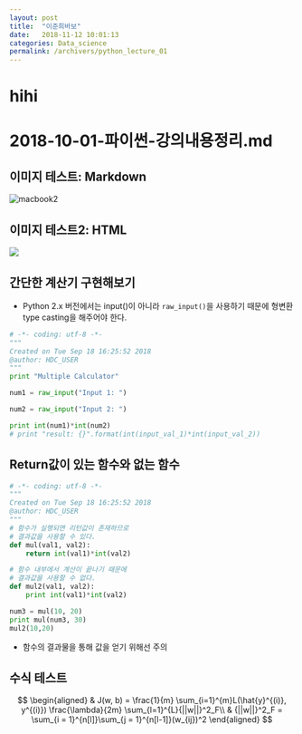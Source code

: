 ```yaml
---
layout: post
title:  "이준희바보"
date:   2018-11-12 10:01:13
categories: Data_science
permalink: /archivers/python_lecture_01
---
```

# hihi
# 2018-10-01-파이썬-강의내용정리.md

## 이미지 테스트: Markdown
![macbook2](https://lh3.googleusercontent.com/kZP5XhvjpY4EQGva2NCtahtvz4EKb6nIqK-ZTjhEm6GNHJEEyzCT2Ug14UXI2QFJcBpteA87bpLtyNoBFvUQJoC2dti_OVf88n5j_xmnblepdgLw8NhQgx-6TRKlyKrhvrq-0re9I4s=w2400)

## 이미지 테스트2: HTML
<a href='https://photos.google.com/share/AF1QipO64oVZYSjrpTUf3sJkaQoQyTzC8pXkmXCfhEUgLplMTcVeoGq-Gyi_y-_RzZo15w?key=Vlp4V1Fad0dNVURTVGtORk1DMEhTNTlwTUM0WFp3&source=ctrlq.org'><img src='https://lh3.googleusercontent.com/hmIIzaLxbDjAT-coQFPBDP-a5xq9Y1cBv_WiqikmGly7x4Y2ps-OtHe0zK8tsixiQ64VvJOEvcYfNBqvo2IHvHgf78s6okPJp82AGjssKe0eGh3Z1b20Tt9iFn_6Amqsc_-vnsqRSrM=w2400' /></a>  


## 간단한 계산기 구현해보기 
  - Python 2.x 버전에서는 input()이 아니라 `raw_input()`을 사용하기 때문에 형변환type casting을 해주어야 한다. 

```python
# -*- coding: utf-8 -*-
"""
Created on Tue Sep 18 16:25:52 2018
@author: HDC_USER
"""
print "Multiple Calculator"

num1 = raw_input("Input 1: ")

num2 = raw_input("Input 2: ")

print int(num1)*int(num2)
# print "result: {}".format(int(input_val_1)*int(input_val_2))
```

## Return값이 있는 함수와 없는 함수 

```python
# -*- coding: utf-8 -*-
"""
Created on Tue Sep 18 16:25:52 2018
@author: HDC_USER
"""
# 함수가 실행되면 리턴값이 존재하므로
# 결과값을 사용할 수 있다. 
def mul(val1, val2):
    return int(val1)*int(val2)

# 함수 내부에서 계산이 끝나기 때문에 
# 결과값을 사용할 수 없다. 
def mul2(val1, val2):
    print int(val1)*int(val2)

num3 = mul(10, 20)
print mul(num3, 30)
mul2(10,20)
```

 - 함수의 결과물을 통해 값을 얻기 위해선 주의
 
## 수식 테스트  
 
$$ \begin{aligned} & J(w, b) = \frac{1}{m} \sum_{i=1}^{m}L(\hat{y}^{(i)}, y^{(i)}) \frac{\lambda}{2m} \sum_{l=1}^{L}{||w||}^2_F\\ & {||w||}^2_F = \sum_{i = 1}^{n[l]}\sum_{j = 1}^{n[l-1]}(w_{ij})^2 \end{aligned} $$
